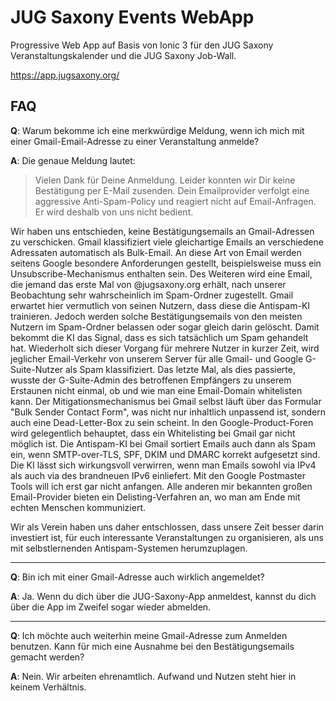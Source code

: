 # JUG Saxony Events WebApp
Progressive Web App auf Basis von Ionic 3 für den JUG Saxony Veranstaltungskalender und die JUG Saxony Job-Wall.

https://app.jugsaxony.org/

## FAQ

**Q**: Warum bekomme ich eine merkwürdige Meldung, wenn ich mich mit einer Gmail-Email-Adresse zu einer Veranstaltung anmelde?

**A**: Die genaue Meldung lautet:
> Vielen Dank für Deine Anmeldung. Leider konnten wir Dir keine Bestätigung per E-Mail zusenden. Dein Emailprovider verfolgt eine aggressive Anti-Spam-Policy und reagiert nicht auf Email-Anfragen. Er wird deshalb von uns nicht bedient.

Wir haben uns entschieden, keine Bestätigungsemails an Gmail-Adressen zu verschicken. Gmail klassifiziert viele gleichartige Emails an verschiedene Adressaten automatisch als Bulk-Email. An diese Art von Email werden seitens Google besondere Anforderungen gestellt, beispielsweise muss ein Unsubscribe-Mechanismus enthalten sein. Des Weiteren wird eine Email, die jemand das erste Mal von @jugsaxony.org erhält, nach unserer Beobachtung sehr wahrscheinlich im Spam-Ordner zugestellt. Gmail erwartet hier vermutlich von seinen Nutzern, dass diese die Antispam-KI trainieren. Jedoch werden solche Bestätigungsemails von den meisten Nutzern im Spam-Ordner belassen oder sogar gleich darin gelöscht. Damit bekommt die KI das Signal, dass es sich tatsächlich um Spam gehandelt hat. Wiederholt sich dieser Vorgang für mehrere Nutzer in kurzer Zeit, wird jeglicher Email-Verkehr von unserem Server für alle Gmail- und Google G-Suite-Nutzer als Spam klassifiziert. Das letzte Mal, als dies passierte, wusste der G-Suite-Admin des betroffenen Empfängers zu unserem Erstaunen nicht einmal, ob und wie man eine Email-Domain whitelisten kann. Der Mitigationsmechanismus bei Gmail selbst läuft über das Formular "Bulk Sender Contact Form", was nicht nur inhaltlich unpassend ist, sondern auch eine Dead-Letter-Box zu sein scheint. In den Google-Product-Foren wird gelegentlich behauptet, dass ein Whitelisting bei Gmail gar nicht möglich ist. Die Antispam-KI bei Gmail sortiert Emails auch dann als Spam ein, wenn SMTP-over-TLS, SPF, DKIM und DMARC korrekt aufgesetzt sind. Die KI lässt sich wirkungsvoll verwirren, wenn man Emails sowohl via IPv4 als auch via des brandneuen IPv6 einliefert. Mit den Google Postmaster Tools will ich erst gar nicht anfangen. Alle anderen mir bekannten großen Email-Provider bieten ein Delisting-Verfahren an, wo man am Ende mit echten Menschen kommuniziert.

Wir als Verein haben uns daher entschlossen, dass unsere Zeit besser darin investiert ist, für euch interessante Veranstaltungen zu organisieren, als uns mit selbstlernenden Antispam-Systemen herumzuplagen.

---

**Q**: Bin ich mit einer Gmail-Adresse auch wirklich angemeldet?

**A**: Ja. Wenn du dich über die JUG-Saxony-App anmeldest, kannst du dich über die App im Zweifel sogar wieder abmelden.

---

**Q**: Ich möchte auch weiterhin meine Gmail-Adresse zum Anmelden benutzen. Kann für mich eine Ausnahme bei den Bestätigungsemails gemacht werden?

**A**: Nein. Wir arbeiten ehrenamtlich. Aufwand und Nutzen steht hier in keinem Verhältnis.

